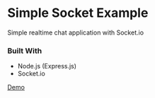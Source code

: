 # Simple Socket Example

Simple realtime chat application with Socket.io

### Built With
- Node.js (Express.js)
- Socket.io

<a href="https://simple-socket-example.herokuapp.com">Demo</a>
